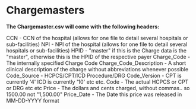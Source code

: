 # Chargemasters
**The Chargemaster.csv will come with the following headers:**

CCN - CCN of the hospital (allows for one file to detail several hospitals or sub-facilities)
NPI - NPI of the hospital (allows for one file to detail several hospitals or sub-facilities)
HPID - "master" if this is the Charge data is the "master", otherwise this is the HPID of the respective payer
Charge_Code - The internally specified Charge Code
Charge_Code_Description - A short clinical description of the charge without abbreviations whenever possible
Code_Source - HCPCS/CPT/ICD Procedure/DRG
Code_Version - CPT is currently '4' ICD is currently '10' etc etc.
Code - The actual HCPCS or CPT or DRG etc etc
Price - The dollars and cents charged, without commas.. so 1500.00 not "1,500.00"
Price_Date - The Date this price was released in MM-DD-YYYY format
